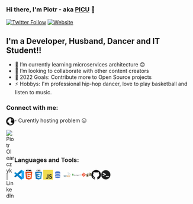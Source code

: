 ### Hi there, I'm Piotr - aka [PICU][website] 👋

[![Twitter Follow](https://img.shields.io/github/followers/picu63?style=for-the-badge)](#)
[![Website](https://img.shields.io/website?label=picu.pl&url=http%3A%2F%2Fpicu.pl%2F)](https://picu.pl)

## I'm a Developer, Husband, Dancer and IT Student!!

- 🌱 I’m currently learning microservices architecture 😊
- 👯 I’m looking to collaborate with other content creators
- 🥅 2022 Goals: Contribute more to Open Source projects
- ⚡ Hobbys: I'm professional hip-hop dancer, love to play basketball and listen to music.

### Connect with me:

[<img align="left" alt="blog.picu.pl" width="22px" src="https://raw.githubusercontent.com/iconic/open-iconic/master/svg/globe.svg" />][website] - Curently hosting problem 😒<br />
<br />
[<img align="left" alt="Piotr Olearczyk | LinkedIn" width="22px" src="https://cdn.jsdelivr.net/npm/simple-icons@v3/icons/linkedin.svg" />][linkedin]<br />


<br />

### Languages and Tools:

[<img align="left" alt="Visual Studio Code" width="26px" src="https://raw.githubusercontent.com/github/explore/80688e429a7d4ef2fca1e82350fe8e3517d3494d/topics/visual-studio-code/visual-studio-code.png" />](#)
[<img align="left" alt="HTML5" width="26px" src="https://raw.githubusercontent.com/github/explore/80688e429a7d4ef2fca1e82350fe8e3517d3494d/topics/html/html.png" />](#)
[<img align="left" alt="CSS3" width="26px" src="https://raw.githubusercontent.com/github/explore/80688e429a7d4ef2fca1e82350fe8e3517d3494d/topics/css/css.png" />](#)
[<img align="left" alt="JavaScript" width="26px" src="https://raw.githubusercontent.com/github/explore/80688e429a7d4ef2fca1e82350fe8e3517d3494d/topics/javascript/javascript.png" />](#)
[<img align="left" alt="SQL" width="26px" src="https://raw.githubusercontent.com/github/explore/80688e429a7d4ef2fca1e82350fe8e3517d3494d/topics/sql/sql.png" />](#)
[<img align="left" alt="MySQL" width="26px" src="https://raw.githubusercontent.com/github/explore/80688e429a7d4ef2fca1e82350fe8e3517d3494d/topics/mysql/mysql.png" />](#)
[<img align="left" alt="MongoDB" width="26px" src="https://raw.githubusercontent.com/github/explore/80688e429a7d4ef2fca1e82350fe8e3517d3494d/topics/mongodb/mongodb.png" />](#)
[<img align="left" alt="Git" width="26px" src="https://raw.githubusercontent.com/github/explore/80688e429a7d4ef2fca1e82350fe8e3517d3494d/topics/git/git.png" />](#)
[<img align="left" alt="GitHub" width="26px" src="https://raw.githubusercontent.com/github/explore/78df643247d429f6cc873026c0622819ad797942/topics/github/github.png" />](#)
[<img align="left" alt="Terminal" width="26px" src="https://raw.githubusercontent.com/github/explore/80688e429a7d4ef2fca1e82350fe8e3517d3494d/topics/terminal/terminal.png" />](#)



[website]: https://blog.picu.pl
[linkedin]: https://www.linkedin.com/in/piotrolearczyk/
[webdevplaylist]: https://www.youtube.com/playlist?list=PLkwxH9e_vrAJ0WbEsFA9W3I1W-g_BTsbt
[vscodesite]: https://code.visualstudio.com/
